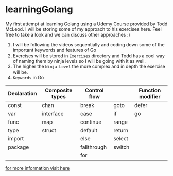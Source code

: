 # learningGolang
My first attempt at learning Golang using a Udemy Course provided by Todd McLeod. I will be storing some of my approach to his exercises here. Feel free to take a look and we can discuss other approaches :)

1) I will be following the videos sequentially and coding down some of the important keywords and features of Go
2) Exercises will be stored in ```Exercises``` directory and Todd has a cool way of naming them by ninja levels so I will be going with it as well.
3) The higher the ```Ninja Level``` the more complex and in depth the exercise will be.
4) ```Keywords``` in Go 

| Declaration | Composite types | Control flow |        | Function modifier |
|-------------|-----------------|--------------|--------|-------------------|
| const       | chan            | break        | goto   | defer             |
| var         | interface       | case         | if     | go                |
| func        | map             | continue     | range  |                   |
| type        | struct          | default      | return |                   |
| import      |                 | else         | select |                   |
| package     |                 | fallthrough  | switch |                   |
|             |                 | for          |        |                   |

[for more information visit here](https://medium.com/wesionary-team/know-about-25-keywords-in-go-eca109855d4d)